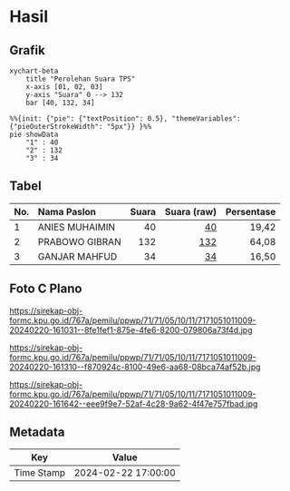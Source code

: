 # Hasil

## Grafik

```mermaid
xychart-beta
    title "Perolehan Suara TPS"
    x-axis [01, 02, 03]
    y-axis "Suara" 0 --> 132
    bar [40, 132, 34]
```

```mermaid
%%{init: {"pie": {"textPosition": 0.5}, "themeVariables": {"pieOuterStrokeWidth": "5px"}} }%%
pie showData
    "1" : 40
    "2" : 132
    "3" : 34
```

## Tabel

| No. | Nama Paslon    | Suara | Suara (raw) | Persentase |
|:--- |:-------------- | -----:| -----------:| ----------:|
| 1   | ANIES MUHAIMIN | 40    | [40][p-1]   | 19,42      |
| 2   | PRABOWO GIBRAN | 132   | [132][p-2]  | 64,08      |
| 3   | GANJAR MAHFUD  | 34    | [34][p-3]   | 16,50      |


[p-1]: https://github.com/gigit-pemilu/pemilu-2024-71-sulawesi-utara/blob/main/pilpres/hitung-suara/sub/71-sulawesi-utara/sub/71-kota-manado/sub/05-tikala/sub/1011-banjer/sub/009-tps/sub/paslon-1.txt
[p-2]: https://github.com/gigit-pemilu/pemilu-2024-71-sulawesi-utara/blob/main/pilpres/hitung-suara/sub/71-sulawesi-utara/sub/71-kota-manado/sub/05-tikala/sub/1011-banjer/sub/009-tps/sub/paslon-2.txt
[p-3]: https://github.com/gigit-pemilu/pemilu-2024-71-sulawesi-utara/blob/main/pilpres/hitung-suara/sub/71-sulawesi-utara/sub/71-kota-manado/sub/05-tikala/sub/1011-banjer/sub/009-tps/sub/paslon-3.txt

## Foto C Plano

https://sirekap-obj-formc.kpu.go.id/767a/pemilu/ppwp/71/71/05/10/11/7171051011009-20240220-161031--8fe1fef1-875e-4fe6-8200-079806a73f4d.jpg

https://sirekap-obj-formc.kpu.go.id/767a/pemilu/ppwp/71/71/05/10/11/7171051011009-20240220-161310--f870924c-8100-49e6-aa68-08bca74af52b.jpg

https://sirekap-obj-formc.kpu.go.id/767a/pemilu/ppwp/71/71/05/10/11/7171051011009-20240220-161642--eee9f9e7-52af-4c28-9a62-4f47e757fbad.jpg


## Metadata

| Key        | Value               |
| ---------- | ------------------- |
| Time Stamp | 2024-02-22 17:00:00 |



